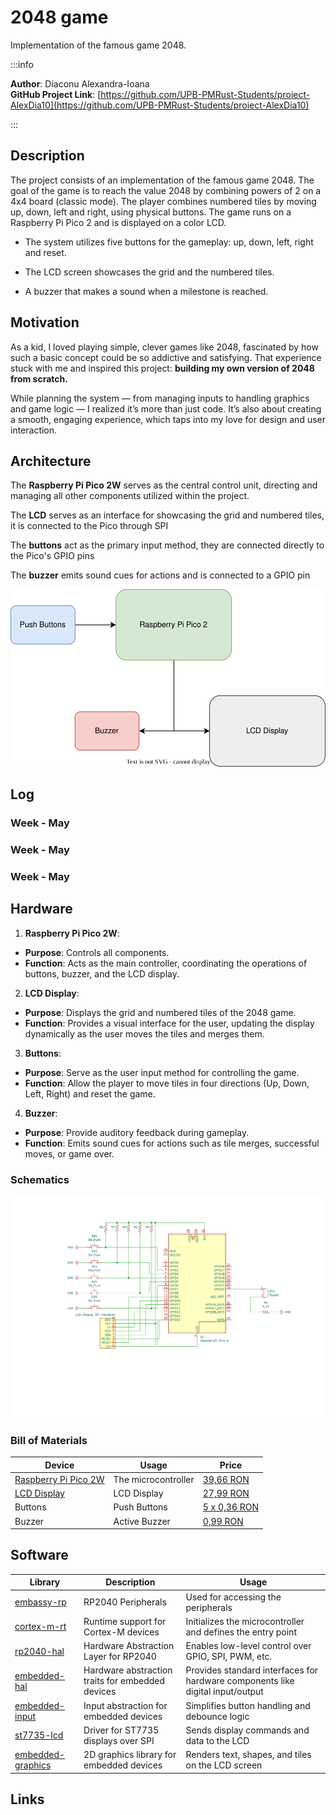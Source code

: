 # 2048 game
Implementation of the famous game 2048.

:::info 

**Author**: Diaconu Alexandra-Ioana \
**GitHub Project Link**: [https://github.com/UPB-PMRust-Students/proiect-AlexDia10](https://github.com/UPB-PMRust-Students/proiect-AlexDia10)

:::

## Description

The project consists of an implementation of the famous game 2048. The goal of the game is to reach the value 2048 by combining powers of 2 on a 4x4 board (classic mode). The player combines numbered tiles by moving up, down, left and right, using physical buttons. The game runs on a Raspberry Pi Pico 2 and is displayed on a color LCD.

+ The system utilizes five buttons for the gameplay: up, down, left, right and reset.

+ The LCD screen showcases the grid and the numbered tiles.

+ A buzzer that makes a sound when a milestone is reached.

## Motivation

As a kid, I loved playing simple, clever games like 2048, fascinated by how such a basic concept could be so addictive and satisfying. That experience stuck with me and inspired this project: **building my own version of 2048 from scratch.**

While planning the system — from managing inputs to handling graphics and game logic — I realized it’s more than just code. It’s also about creating a smooth, engaging experience, which taps into my love for design and user interaction.

## Architecture 
The **Raspberry Pi Pico 2W** serves as the central control unit, directing and managing all other components utilized within the project.

The **LCD** serves as an interface for showcasing the grid and numbered tiles, it is connected to the Pico through SPI

The **buttons** act as the primary input method, they are connected directly to the Pico's GPIO pins

The **buzzer** emits sound cues for actions and is connected to a GPIO pin

![diagrama](diagrama.svg)



## Log

<!-- write every week your progress here -->

### Week  -  May


### Week  -  May


### Week  -  May
 

## Hardware

1. **Raspberry Pi Pico 2W**:
- **Purpose**: Controls all components.
- **Function**: Acts as the main controller, coordinating the operations of buttons, buzzer, and the LCD display.

2. **LCD Display**:
- **Purpose**: Displays the grid and numbered tiles of the 2048 game.
- **Function**: Provides a visual interface for the user, updating the display dynamically as the user moves the tiles and merges them.

3. **Buttons**:
- **Purpose**: Serve as the user input method for controlling the game.
- **Function**: Allow the player to move tiles in four directions (Up, Down, Left, Right) and reset the game.

4. **Buzzer**:
- **Purpose**: Provide auditory feedback during gameplay.
- **Function**: Emits sound cues for actions such as tile merges, successful moves, or game over.

<!-- ![Top view of the PCB](top-view.webp) -->

### Schematics
![schematic](2048.svg)

### Bill of Materials

| Device | Usage | Price |
|--------|--------|-------|
| [Raspberry Pi Pico 2W](https://datasheets.raspberrypi.com/picow/pico-2-w-datasheet.pdf) | The microcontroller | [39,66 RON](https://www.optimusdigital.ro/en/raspberry-pi-boards/13327-raspberry-pi-pico-2-w.html) |
| [LCD Display](http://www.lcdwiki.com/res/MSP1443/1.44inch_SPI_Module_MSP1443_User_Manual_EN.pdf) | LCD Display | [27,99 RON](https://www.optimusdigital.ro/en/lcds/870-144-lcd-module-128x128-px-red.html) |
| Buttons | Push Buttons| [5 x 0,36 RON](https://www.optimusdigital.ro/en/buttons-and-switches/1119-6x6x6-push-button.html) |
| Buzzer | Active Buzzer | [0,99 RON](https://www.optimusdigital.ro/en/buzzers/635-3v-active-buzzer.html) |



## Software

| Library | Description | Usage |
|---------|-------------|-------|
| [embassy-rp](https://github.com/embassy-rs/embassy/tree/main/embassy-rp) | RP2040 Peripherals | Used for accessing the peripherals |
| [cortex-m-rt](https://github.com/rust-embedded/cortex-m-rt) | Runtime support for Cortex-M devices | Initializes the microcontroller and defines the entry point |
| [rp2040-hal](https://github.com/rp-rs/rp-hal) | Hardware Abstraction Layer for RP2040 | Enables low-level control over GPIO, SPI, PWM, etc. |
| [embedded-hal](https://github.com/rust-embedded/embedded-hal) | Hardware abstraction traits for embedded devices | Provides standard interfaces for hardware components like digital input/output |
| [embedded-input](https://github.com/almindor/embedded-input) | Input abstraction for embedded devices | Simplifies button handling and debounce logic |
| [st7735-lcd](https://github.com/almindor/st7735-lcd) | Driver for ST7735 displays over SPI | Sends display commands and data to the LCD |
| [embedded-graphics](https://github.com/embedded-graphics/embedded-graphics) | 2D graphics library for embedded devices | Renders text, shapes, and tiles on the LCD screen |

## Links

<!-- Add a few links that inspired you and that you think you will use for your project -->
